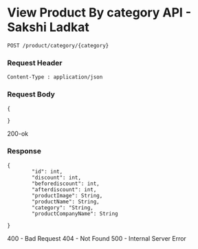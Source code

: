 # View Product By category API - Sakshi Ladkat 
```
POST /product/category/{category}
```

### Request Header
```
Content-Type : application/json
```
### Request Body 
```
{

}
```
200-ok

### Response
```
{
        "id": int,
        "discount": int,
        "beforediscount": int,
        "afterdiscount": int,
        "productImage": String,
        "productName": String,
        "category": "String,
        "productCompanyName": String

}
```
400 - Bad Request 
404 - Not Found
500 - Internal Server Error
